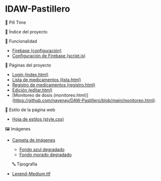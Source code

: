 # IDAW-Pastillero
💊 Pill Time

📁 Índice del proyecto

 🔧 Funcionalidad
- [Firebase (configuración)](https://github.com/nayenay/DAW-Pastillero/blob/main/firebase-config.js)
- [Configuración de Firebase (script.js)](https://github.com/nayenay/DAW-Pastillero/blob/main/script.js)

📄 Páginas del proyecto
- [Login (index.html)](https://github.com/nayenay/DAW-Pastillero/blob/main/index.html)
- [Lista de medicamentos (lista.html)](https://github.com/nayenay/DAW-Pastillero/blob/main/lista.html)
- [Registro de medicamentos (registro.html)](https://github.com/nayenay/DAW-Pastillero/blob/main/registro.html)
- [Edición (editar.html)](https://github.com/nayenay/DAW-Pastillero/blob/main/editar.html)
- [Monitoreo de dosis (monitoreo.html)] (https://github.com/nayenay/DAW-Pastillero/blob/main/monitoreo.html).

🎨 Estilo de la página web
- [Hoja de estilos (style.css)](https://github.com/nayenay/DAW-Pastillero/blob/main/style.css)

🖼️ Imágenes
- [Carpeta de imágenes](https://github.com/nayenay/DAW-Pastillero/tree/main/imagensitas)
  - [Fondo azul degradado](https://github.com/nayenay/DAW-Pastillero/blob/main/imagensitas/fonditoazuldegradadouwu.jpg)
  - [Fondo morado degradado](https://github.com/nayenay/DAW-Pastillero/blob/main/imagensitas/fonditomoradodegradadobonito.jpg)

  🔤 Tipografía
- [Lexend-Medium.ttf](https://github.com/nayenay/DAW-Pastillero/blob/main/Lexend-Medium.ttf)

